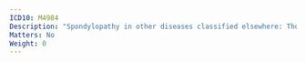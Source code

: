 ```yaml
---
ICD10: M4984
Description: "Spondylopathy in other diseases classified elsewhere: Thoracic region"
Matters: No
Weight: 0
---
```

